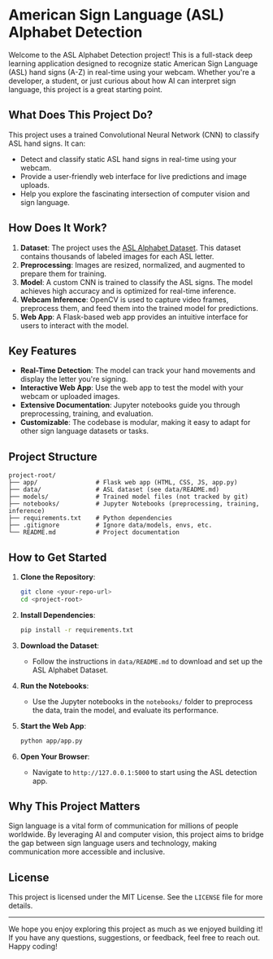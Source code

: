 # American Sign Language (ASL) Alphabet Detection

Welcome to the ASL Alphabet Detection project! This is a full-stack deep learning application designed to recognize static American Sign Language (ASL) hand signs (A-Z) in real-time using your webcam. Whether you're a developer, a student, or just curious about how AI can interpret sign language, this project is a great starting point.

## What Does This Project Do?

This project uses a trained Convolutional Neural Network (CNN) to classify ASL hand signs. It can:

- Detect and classify static ASL hand signs in real-time using your webcam.
- Provide a user-friendly web interface for live predictions and image uploads.
- Help you explore the fascinating intersection of computer vision and sign language.

## How Does It Work?

1. **Dataset**: The project uses the [ASL Alphabet Dataset](https://www.kaggle.com/grassknoted/asl-alphabet). This dataset contains thousands of labeled images for each ASL letter.
2. **Preprocessing**: Images are resized, normalized, and augmented to prepare them for training.
3. **Model**: A custom CNN is trained to classify the ASL signs. The model achieves high accuracy and is optimized for real-time inference.
4. **Webcam Inference**: OpenCV is used to capture video frames, preprocess them, and feed them into the trained model for predictions.
5. **Web App**: A Flask-based web app provides an intuitive interface for users to interact with the model.

## Key Features

- **Real-Time Detection**: The model can track your hand movements and display the letter you're signing.
- **Interactive Web App**: Use the web app to test the model with your webcam or uploaded images.
- **Extensive Documentation**: Jupyter notebooks guide you through preprocessing, training, and evaluation.
- **Customizable**: The codebase is modular, making it easy to adapt for other sign language datasets or tasks.

## Project Structure

```plaintext
project-root/
├── app/                # Flask web app (HTML, CSS, JS, app.py)
├── data/               # ASL dataset (see data/README.md)
├── models/             # Trained model files (not tracked by git)
├── notebooks/          # Jupyter Notebooks (preprocessing, training, inference)
├── requirements.txt    # Python dependencies
├── .gitignore          # Ignore data/models, envs, etc.
└── README.md           # Project documentation
```

## How to Get Started

1. **Clone the Repository**:

   ```bash
   git clone <your-repo-url>
   cd <project-root>
   ```

2. **Install Dependencies**:

   ```bash
   pip install -r requirements.txt
   ```

3. **Download the Dataset**:
   - Follow the instructions in `data/README.md` to download and set up the ASL Alphabet Dataset.

4. **Run the Notebooks**:
   - Use the Jupyter notebooks in the `notebooks/` folder to preprocess the data, train the model, and evaluate its performance.

5. **Start the Web App**:

   ```bash
   python app/app.py
   ```

6. **Open Your Browser**:
   - Navigate to `http://127.0.0.1:5000` to start using the ASL detection app.

## Why This Project Matters

Sign language is a vital form of communication for millions of people worldwide. By leveraging AI and computer vision, this project aims to bridge the gap between sign language users and technology, making communication more accessible and inclusive.

## License

This project is licensed under the MIT License. See the `LICENSE` file for more details.

---

We hope you enjoy exploring this project as much as we enjoyed building it! If you have any questions, suggestions, or feedback, feel free to reach out. Happy coding!
